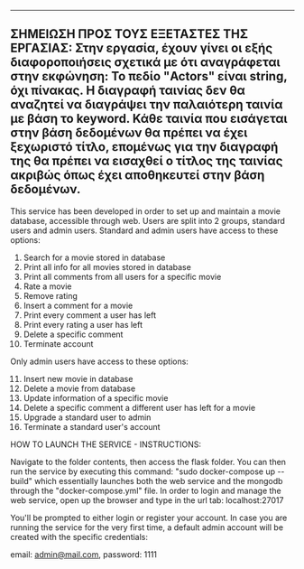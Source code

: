 ---------------------------------------------------------------------------------------------------------------------------------------------------------------------------------
ΣΗΜΕΙΩΣΗ ΠΡΟΣ ΤΟΥΣ ΕΞΕΤΑΣΤΕΣ ΤΗΣ ΕΡΓΑΣΙΑΣ:
Στην εργασία, έχουν γίνει οι εξής διαφοροποιήσεις σχετικά με ότι αναγράφεται στην εκφώνηση:
Το πεδίο "Actors" είναι string, όχι πίνακας.
Η διαγραφή ταινίας δεν θα αναζητεί να διαγράψει την παλαιότερη ταινία με βάση το keyword. Κάθε ταινία που εισάγεται στην βάση δεδομένων θα πρέπει να έχει ξεχωριστό τίτλο, επομένως
για την διαγραφή της θα πρέπει να εισαχθεί ο τίτλος της ταινίας ακριβώς όπως έχει αποθηκευτεί στην βάση δεδομένων.
---------------------------------------------------------------------------------------------------------------------------------------------------------------------------------


This service has been developed in order to set up and maintain a movie database, accessible through web. Users are split into 2 groups, standard users and admin users.
Standard and admin users have access to these options: 

1. Search for a movie stored in database
2. Print all info for all movies stored in database
3. Print all comments from all users for a specific movie
4. Rate a movie
5. Remove rating
6. Insert a comment for a movie
7. Print every comment a user has left
8. Print every rating a user has left
9. Delete a specific comment
10. Terminate account

Only admin users have access to these options:

11. Insert new movie in database
12. Delete a movie from database
13. Update information of a specific movie
14. Delete a specific comment a different user has left for a movie
15. Upgrade a standard user to admin
16. Terminate a standard user's account

HOW TO LAUNCH THE SERVICE - INSTRUCTIONS:

Navigate to the folder contents, then access the flask folder. You can then run the service by executing this command: "sudo docker-compose up --build"
which essentially launches both the web service and the mongodb through the "docker-compose.yml" file. In order to login and manage the web service, open up the browser and
type in the url tab: localhost:27017

You'll be prompted to either login or register your account. In case you are running the service for the very first time, a default admin account will be created with the specific
credentials:

email: admin@mail.com, password: 1111

